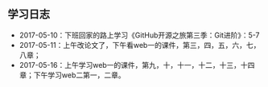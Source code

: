 ## 学习日志
- 2017-05-10：下班回家的路上学习《GitHub开源之旅第三季：Git进阶》：5-7
- 2017-05-11：上午改论文了，下午看web一的课件，第三，四，五，六，七，八章；
- 2017-05-16：上午学习web一的课件，第九，十，十一，十二，十三，十四章；下午学习web二第一，二章。
